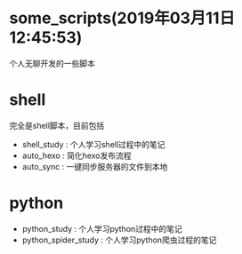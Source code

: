 # some_scripts(2019年03月11日12:45:53)
个人无聊开发的一些脚本

# shell
完全是shell脚本，目前包括
- shell_study : 个人学习shell过程中的笔记
- auto_hexo : 简化hexo发布流程
- auto_sync : 一键同步服务器的文件到本地

# python
- python_study : 个人学习python过程中的笔记
- python_spider_study : 个人学习python爬虫过程的笔记
